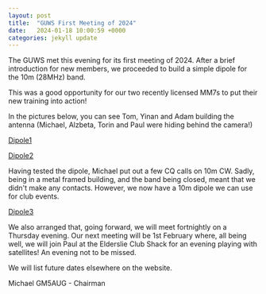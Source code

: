 ```yaml
---
layout: post
title:  "GUWS First Meeting of 2024"
date:   2024-01-18 10:00:59 +0000
categories: jekyll update
---
```


The GUWS met this evening for its first meeting of 2024. After a brief introduction for new members, we proceeded to build a simple dipole for the 10m (28MHz) band.

This was a good opportunity for our two recently licensed MM7s to put their new training into action!

In the pictures below, you can see Tom, Yinan and Adam building the antenna (Michael, Alzbeta, Torin and Paul were hiding behind the camera!)

[Dipole1](/images/dipole1.jpg)

[Dipole2](/images/dipole2.jpg)

Having tested the dipole, Michael put out a few CQ calls on 10m CW. Sadly, being in a metal framed building, and the band being closed, meant that we didn't make any contacts. However, we now have a 10m dipole we can use for club events.

[Dipole3](/images/dipole3.jpg)

We also arranged that, going forward, we will meet fortnightly on a Thursday evening. Our next meeting will be 1st February where, all being well, we will join Paul at the Elderslie Club Shack for an evening playing with satellites! An evening not to be missed.

We will list future dates elsewhere on the website.

Michael GM5AUG - Chairman
